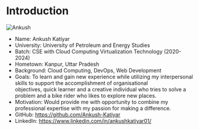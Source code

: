 # Introduction
![Ankush](https://github.com/Ankush-Katiyar/devops-2024/assets/89477915/789cb5b0-6736-4f2f-8f14-fcd90b1e6a8c)

* Name: Ankush Katiyar <br>
* University: University of Petroleum and Energy Studies <br>
*	Batch: CSE with Cloud Computing Virtualization Technology (2020-2024) <br>
*	Hometown: Kanpur, Uttar Pradesh <br>
*	Background: Cloud Computing, DevOps, Web Development <br>
*	Goals: To learn and gain new experience while utilizing my interpersonal skills to support the accomplishment of organisational  
     objectives, quick learner and a creative individual who tries to solve a problem and a bike rider who likes to explore new places. <br>
*	Motivation: Would provide me with opportunity to combine my professional expertise with my passion for making a difference. <br>
*	GitHub: https://github.com/Ankush-Katiyar <br>
*	LinkedIn: https://www.linkedin.com/in/ankushkatiyar01/ <br>
